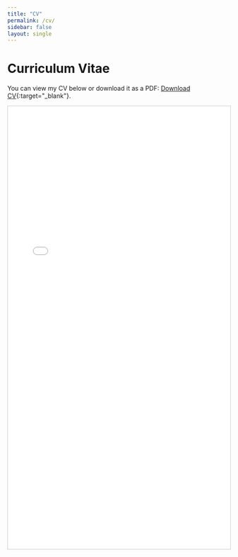 ```yaml
---
title: "CV"
permalink: /cv/
sidebar: false
layout: single
---
```


# Curriculum Vitae

You can view my CV below or download it as a PDF: [Download CV](/assets/CV/Inman_CV_19Jul25.pdf){:target="_blank"}.

<iframe src="/assets/CV/Inman_CV_19Jul25.pdf" width="100%" height="1000px" style="border:1px solid #ccc;"></iframe>

